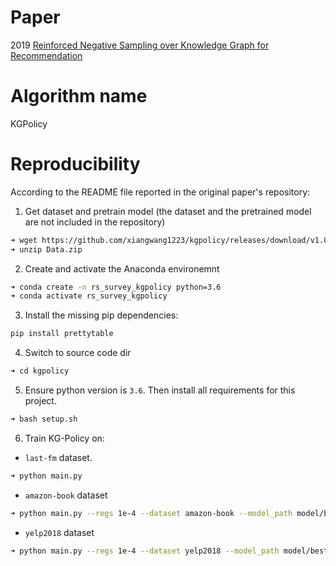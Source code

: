 # Paper
2019 [Reinforced Negative Sampling over Knowledge Graph for Recommendation](https://dl.acm.org/doi/abs/10.1145/3366423.3380098)

# Algorithm name
KGPolicy

# Reproducibility
According to the README file reported in the original paper's repository:

1. Get dataset and pretrain model (the dataset and the pretrained model are not included in the repository)
```bash
➜ wget https://github.com/xiangwang1223/kgpolicy/releases/download/v1.0/Data.zip
➜ unzip Data.zip
```

2. Create and activate the Anaconda environemnt 
```bash
➜ conda create -n rs_survey_kgpolicy python=3.6
➜ conda activate rs_survey_kgpolicy
```
3. Install the missing pip dependencies:
```bash
pip install prettytable
```

4. Switch to source code dir 
```bash
➜ cd kgpolicy
```

5. Ensure python version is `3.6`. Then install all requirements for this project.
```bash
➜ bash setup.sh
```

6. Train KG-Policy on:

- `last-fm` dataset. 
```bash
➜ python main.py
```

- `amazon-book` dataset
```bash
➜ python main.py --regs 1e-4 --dataset amazon-book --model_path model/best_ab.ckpt 
```

- `yelp2018` dataset
```bash
➜ python main.py --regs 1e-4 --dataset yelp2018 --model_path model/best_yelp.ckpt 
```

